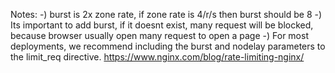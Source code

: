 Notes:
-) burst is 2x zone rate, if zone rate is 4/r/s then burst should be 8
-) Its important to add burst, if it doesnt exist, many request will be blocked, because browser usually open many request to open a page
-) For most deployments, we recommend including the burst and nodelay parameters to the limit_req directive. https://www.nginx.com/blog/rate-limiting-nginx/
